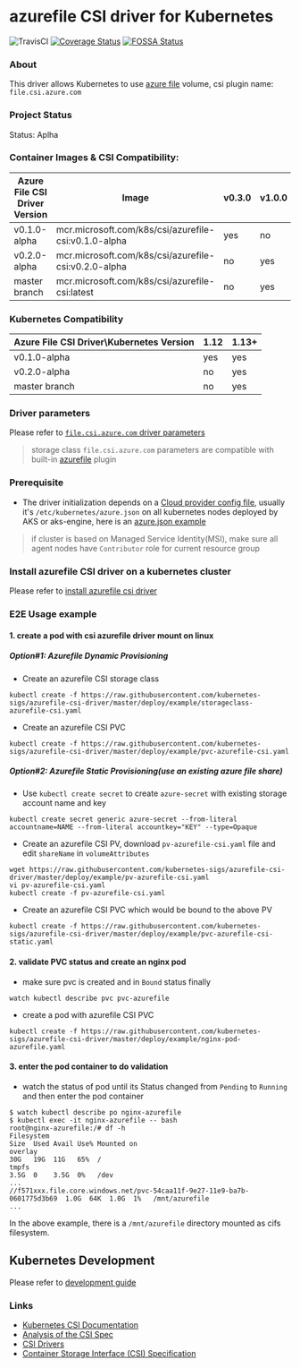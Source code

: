 # azurefile CSI driver for Kubernetes
![TravisCI](https://travis-ci.com/kubernetes-sigs/azurefile-csi-driver.svg?branch=master)
[![Coverage Status](https://coveralls.io/repos/github/kubernetes-sigs/azurefile-csi-driver/badge.svg?branch=master)](https://coveralls.io/github/kubernetes-sigs/azurefile-csi-driver?branch=master)
[![FOSSA Status](https://app.fossa.io/api/projects/git%2Bgithub.com%2Fkubernetes-sigs%2Fazurefile-csi-driver.svg?type=shield)](https://app.fossa.io/projects/git%2Bgithub.com%2Fkubernetes-sigs%2Fazurefile-csi-driver?ref=badge_shield)

### About
This driver allows Kubernetes to use [azure file](https://docs.microsoft.com/en-us/azure/storage/files/storage-files-introduction) volume, csi plugin name: `file.csi.azure.com`

### Project Status
Status: Aplha

### Container Images & CSI Compatibility:
|Azure File CSI Driver Version  | Image                                              | v0.3.0| v1.0.0 |
|-------------------------------|----------------------------------------------------|-------|--------|
|v0.1.0-alpha                   |mcr.microsoft.com/k8s/csi/azurefile-csi:v0.1.0-alpha| yes   | no     |
|v0.2.0-alpha                   |mcr.microsoft.com/k8s/csi/azurefile-csi:v0.2.0-alpha| no    | yes    |
|master branch                  |mcr.microsoft.com/k8s/csi/azurefile-csi:latest      | no    | yes    |

### Kubernetes Compatibility
| Azure File CSI Driver\Kubernetes Version | 1.12 | 1.13+ | 
|------------------------------------------|------|-------|
| v0.1.0-alpha                             | yes  | yes    |
| v0.2.0-alpha                             | no   | yes    |
| master branch                            | no   | yes    |

### Driver parameters
Please refer to [`file.csi.azure.com` driver parameters](./docs/driver-parameters.md)
 > storage class `file.csi.azure.com` parameters are compatible with built-in [azurefile](https://kubernetes.io/docs/concepts/storage/volumes/#azurefile) plugin

### Prerequisite
 - The driver initialization depends on a [Cloud provider config file](https://github.com/kubernetes/cloud-provider-azure/blob/master/docs/cloud-provider-config.md), usually it's `/etc/kubernetes/azure.json` on all kubernetes nodes deployed by AKS or aks-engine, here is an [azure.json example](./deploy/example/azure.json)
 > if cluster is based on Managed Service Identity(MSI), make sure all agent nodes have `Contributor` role for current resource group
 
### Install azurefile CSI driver on a kubernetes cluster
Please refer to [install azurefile csi driver](https://github.com/kubernetes-sigs/azurefile-csi-driver/blob/master/docs/install-azurefile-csi-driver.md)

### E2E Usage example
#### 1. create a pod with csi azurefile driver mount on linux
##### Option#1: Azurefile Dynamic Provisioning
 - Create an azurefile CSI storage class
```
kubectl create -f https://raw.githubusercontent.com/kubernetes-sigs/azurefile-csi-driver/master/deploy/example/storageclass-azurefile-csi.yaml
```

 - Create an azurefile CSI PVC
```
kubectl create -f https://raw.githubusercontent.com/kubernetes-sigs/azurefile-csi-driver/master/deploy/example/pvc-azurefile-csi.yaml
```

##### Option#2: Azurefile Static Provisioning(use an existing azure file share)
 - Use `kubectl create secret` to create `azure-secret` with existing storage account name and key
```
kubectl create secret generic azure-secret --from-literal accountname=NAME --from-literal accountkey="KEY" --type=Opaque
```

 - Create an azurefile CSI PV, download `pv-azurefile-csi.yaml` file and edit `shareName` in `volumeAttributes`
```
wget https://raw.githubusercontent.com/kubernetes-sigs/azurefile-csi-driver/master/deploy/example/pv-azurefile-csi.yaml
vi pv-azurefile-csi.yaml
kubectl create -f pv-azurefile-csi.yaml
```

 - Create an azurefile CSI PVC which would be bound to the above PV
```
kubectl create -f https://raw.githubusercontent.com/kubernetes-sigs/azurefile-csi-driver/master/deploy/example/pvc-azurefile-csi-static.yaml
```

#### 2. validate PVC status and create an nginx pod
 - make sure pvc is created and in `Bound` status finally
```
watch kubectl describe pvc pvc-azurefile
```

 - create a pod with azurefile CSI PVC
```
kubectl create -f https://raw.githubusercontent.com/kubernetes-sigs/azurefile-csi-driver/master/deploy/example/nginx-pod-azurefile.yaml
```

#### 3. enter the pod container to do validation
 - watch the status of pod until its Status changed from `Pending` to `Running` and then enter the pod container
```
$ watch kubectl describe po nginx-azurefile
$ kubectl exec -it nginx-azurefile -- bash
root@nginx-azurefile:/# df -h
Filesystem                                                                Size  Used Avail Use% Mounted on
overlay                                                                   30G   19G  11G   65%  /
tmpfs                                                                     3.5G  0    3.5G  0%   /dev
...
//f571xxx.file.core.windows.net/pvc-54caa11f-9e27-11e9-ba7b-0601775d3b69  1.0G  64K  1.0G  1%   /mnt/azurefile
...
```
In the above example, there is a `/mnt/azurefile` directory mounted as cifs filesystem.

## Kubernetes Development
Please refer to [development guide](./docs/csi-dev.md)

### Links
 - [Kubernetes CSI Documentation](https://kubernetes-csi.github.io/docs/Home.html)
 - [Analysis of the CSI Spec](https://blog.thecodeteam.com/2017/11/03/analysis-csi-spec/)
 - [CSI Drivers](https://github.com/kubernetes-csi/drivers)
 - [Container Storage Interface (CSI) Specification](https://github.com/container-storage-interface/spec)
